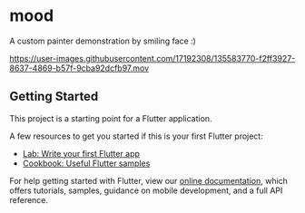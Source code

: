# mood

A custom painter demonstration by smiling face :)

https://user-images.githubusercontent.com/17192308/135583770-f2ff3927-8637-4869-b57f-9cba92dcfb97.mov


## Getting Started

This project is a starting point for a Flutter application.

A few resources to get you started if this is your first Flutter project:

- [Lab: Write your first Flutter app](https://flutter.dev/docs/get-started/codelab)
- [Cookbook: Useful Flutter samples](https://flutter.dev/docs/cookbook)

For help getting started with Flutter, view our
[online documentation](https://flutter.dev/docs), which offers tutorials,
samples, guidance on mobile development, and a full API reference.
